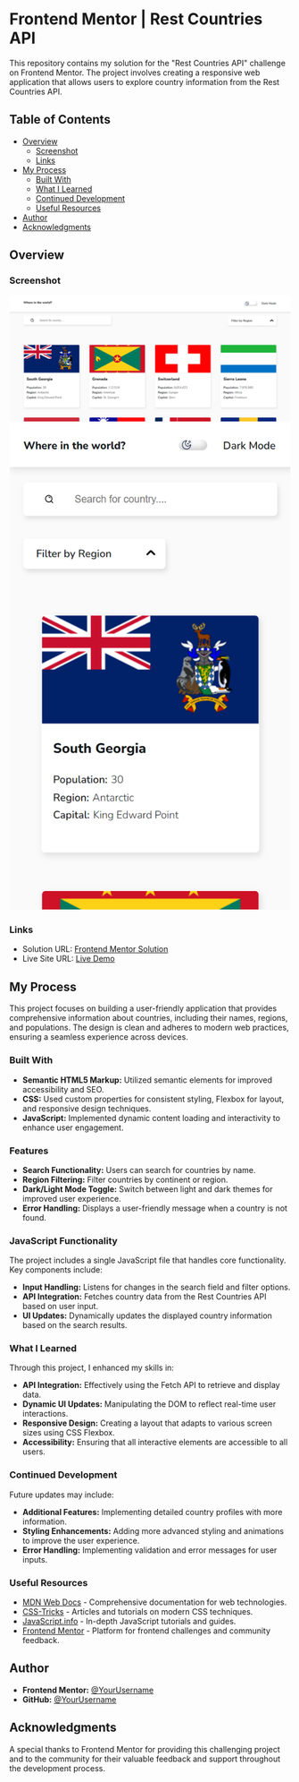 # Frontend Mentor | Rest Countries API

This repository contains my solution for the "Rest Countries API" challenge on Frontend Mentor. The project involves creating a responsive web application that allows users to explore country information from the Rest Countries API.

## Table of Contents

- [Overview](#overview)
  - [Screenshot](#screenshot)
  - [Links](#links)
- [My Process](#my-process)
  - [Built With](#built-with)
  - [What I Learned](#what-i-learned)
  - [Continued Development](#continued-development)
  - [Useful Resources](#useful-resources)
- [Author](#author)
- [Acknowledgments](#acknowledgments)

## Overview

### Screenshot

![Desktop](./design/Desktop.png)
![Mobile](./design/Mobile.png)

### Links

- Solution URL: [Frontend Mentor Solution](https://www.frontendmentor.io/solutions/your-solution-url)
- Live Site URL: [Live Demo](https://your-github-username.github.io/your-repo-name)

## My Process

This project focuses on building a user-friendly application that provides comprehensive information about countries, including their names, regions, and populations. The design is clean and adheres to modern web practices, ensuring a seamless experience across devices.

### Built With

- **Semantic HTML5 Markup:** Utilized semantic elements for improved accessibility and SEO.
- **CSS:** Used custom properties for consistent styling, Flexbox for layout, and responsive design techniques.
- **JavaScript:** Implemented dynamic content loading and interactivity to enhance user engagement.

### Features

- **Search Functionality:** Users can search for countries by name.
- **Region Filtering:** Filter countries by continent or region.
- **Dark/Light Mode Toggle:** Switch between light and dark themes for improved user experience.
- **Error Handling:** Displays a user-friendly message when a country is not found.

### JavaScript Functionality

The project includes a single JavaScript file that handles core functionality. Key components include:

- **Input Handling:** Listens for changes in the search field and filter options.
- **API Integration:** Fetches country data from the Rest Countries API based on user input.
- **UI Updates:** Dynamically updates the displayed country information based on the search results.

### What I Learned

Through this project, I enhanced my skills in:

- **API Integration:** Effectively using the Fetch API to retrieve and display data.
- **Dynamic UI Updates:** Manipulating the DOM to reflect real-time user interactions.
- **Responsive Design:** Creating a layout that adapts to various screen sizes using CSS Flexbox.
- **Accessibility:** Ensuring that all interactive elements are accessible to all users.

### Continued Development

Future updates may include:

- **Additional Features:** Implementing detailed country profiles with more information.
- **Styling Enhancements:** Adding more advanced styling and animations to improve the user experience.
- **Error Handling:** Implementing validation and error messages for user inputs.

### Useful Resources

- [MDN Web Docs](https://developer.mozilla.org/en-US/) - Comprehensive documentation for web technologies.
- [CSS-Tricks](https://css-tricks.com/) - Articles and tutorials on modern CSS techniques.
- [JavaScript.info](https://javascript.info/) - In-depth JavaScript tutorials and guides.
- [Frontend Mentor](https://www.frontendmentor.io/) - Platform for frontend challenges and community feedback.

## Author

- **Frontend Mentor:** [@YourUsername](https://www.frontendmentor.io/profile/@YourUsername)
- **GitHub:** [@YourUsername](https://github.com/YourUsername)

## Acknowledgments

A special thanks to Frontend Mentor for providing this challenging project and to the community for their valuable feedback and support throughout the development process.
